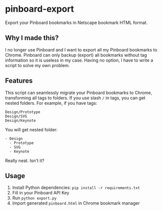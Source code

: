 # pinboard-export

Export your Pinboard bookmarks in Netscape bookmark HTML format.

## Why I made this?
I no longer use Pinboard and I want to export all my Pinboard bookmarks to Chrome. Pinboard can only backup (export) all bookmarks without tag information so it is useless in my case. Having no option, I have to write a script to solve my own problem.

## Features
This script can seamlessly migrate your Pinboard bookmarks to Chrome, transforming all tags to folders. If you use slash `/` in tags, you can get nested folders. For example, if you have tags:
```
Design/Prototype
Design/SVG
Design/Keynote
```

You will get nested folder:
```
- Design
  - Prototype
  - SVG
  - Keynote
```

Really neat. Isn't it?

## Usage
1. Install Python dependencies: `pip install -r requirements.txt`
1. Fill in your Pinboard API Key
1. Run `python export.py`
1. Import generated `pinboard.html` in Chrome bookmark manager